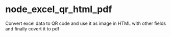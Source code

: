 # node_excel_qr_html_pdf
Convert excel data to QR code and use it as image in HTML with other fields and finally covert it to pdf 
